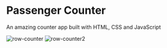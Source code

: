 # Passenger Counter

An amazing counter app built with HTML, CSS and JavaScript

![row-counter](https://user-images.githubusercontent.com/76922943/210873848-e434f973-c93a-43d5-9166-6fc1e3cb4694.png)
![row-counter2](https://user-images.githubusercontent.com/76922943/210874803-46d1c7be-a3d5-48a3-803e-bb41579d8363.png)
